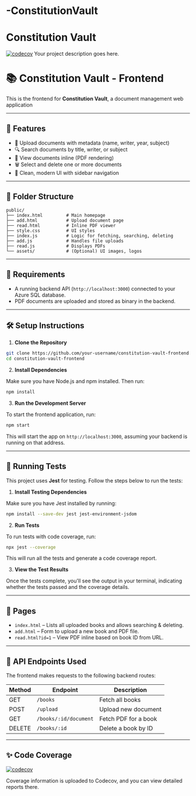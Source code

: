 # -ConstitutionVault

# Constitution Vault

[![codecov](https://codecov.io/gh/ARTMashimbyi/-ConstitutionVault/branch/main/graph/badge.svg)](https://codecov.io/gh/ARTMashimbyi/-ConstitutionVault)
Your project description goes here.

# 📚 Constitution Vault - Frontend

This is the frontend for **Constitution Vault**, a document management web application

---

## 🚀 Features

- 📂 Upload documents with metadata (name, writer, year, subject)
- 🔍 Search documents by title, writer, or subject
- 📄 View documents inline (PDF rendering)
- 🗑️ Select and delete one or more documents
- 🎨 Clean, modern UI with sidebar navigation

---

## 🧱 Folder Structure

```
public/
├── index.html         # Main homepage
├── add.html           # Upload document page
├── read.html          # Inline PDF viewer
├── style.css          # UI styles
├── index.js           # Logic for fetching, searching, deleting
├── add.js             # Handles file uploads
├── read.js            # Displays PDFs
└── assets/            # (Optional) UI images, logos
```

---

## 🔧 Requirements

- A running backend API (`http://localhost:3000`) connected to your Azure SQL database.
- PDF documents are uploaded and stored as binary in the backend.

---

## 🛠️ Setup Instructions

1. **Clone the Repository**

```bash
git clone https://github.com/your-username/constitution-vault-frontend.git
cd constitution-vault-frontend
```

2. **Install Dependencies**

Make sure you have Node.js and npm installed. Then run:

```bash
npm install
```

3. **Run the Development Server**

To start the frontend application, run:

```bash
npm start
```

This will start the app on `http://localhost:3000`, assuming your backend is running on that address.

---

## 🧪 Running Tests

This project uses **Jest** for testing. Follow the steps below to run the tests:

1. **Install Testing Dependencies**

Make sure you have Jest installed by running:

```bash
npm install --save-dev jest jest-environment-jsdom
```

2. **Run Tests**

To run tests with code coverage, run:

```bash
npx jest --coverage
```

This will run all the tests and generate a code coverage report.

3. **View the Test Results**

Once the tests complete, you'll see the output in your terminal, indicating whether the tests passed and the coverage details.

---

## 📁 Pages

- `index.html` – Lists all uploaded books and allows searching & deleting.
- `add.html` – Form to upload a new book and PDF file.
- `read.html?id=1` – View PDF inline based on book ID from URL.

---

## 🔄 API Endpoints Used

The frontend makes requests to the following backend routes:

| Method | Endpoint              | Description          |
| ------ | --------------------- | -------------------- |
| GET    | `/books`              | Fetch all books      |
| POST   | `/upload`             | Upload new document  |
| GET    | `/books/:id/document` | Fetch PDF for a book |
| DELETE | `/books/:id`          | Delete a book by ID  |

---

## ✨ Code Coverage

[![codecov](https://codecov.io/gh/ARTMashimbyi/-ConstitutionVault/branch/main/graph/badge.svg)](https://codecov.io/gh/ARTMashimbyi/-ConstitutionVault)

Coverage information is uploaded to Codecov, and you can view detailed reports there.
